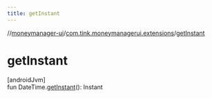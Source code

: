```yaml
---
title: getInstant
---
```

//[moneymanager-ui](../../index.html)/[com.tink.moneymanagerui.extensions](index.html)/[getInstant](get-instant.html)



# getInstant



[androidJvm]\
fun DateTime.[getInstant](get-instant.html)(): Instant




